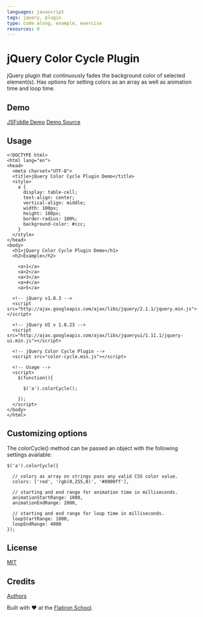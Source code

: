 ```yaml
---
languages: javascript
tags: jquery, plugin
type: code along, example, exercise
resources: 0
---
```


# jQuery Color Cycle Plugin

jQuery plugin that continuously fades the background color of selected element(s). Has options for setting colors as an array as well as animation time and loop time.

## Demo

[JSFiddle Demo](http://jsfiddle.net/flatiron_school/yw7g6xac/9/)
[Demo Source](DEMO.html)

## Usage

```
<!DOCTYPE html>
<html lang="en">
<head>
  <meta charset="UTF-8">
  <title>jQuery Color Cycle Plugin Demo</title>
  <style>
    a {
      display: table-cell;
      text-align: center;
      vertical-align: middle;
      width: 100px;
      height: 100px;
      border-radius: 100%;
      background-color: #ccc;
    }
  </style>
</head>
<body>
  <h1>jQuery Color Cycle Plugin Demo</h1>
  <h2>Example</h2>

    <a>1</a>
    <a>2</a>
    <a>3</a>
    <a>4</a>
    <a>5</a>

  <!-- jQuery v1.8.3 -->
  <script src="http://ajax.googleapis.com/ajax/libs/jquery/2.1.1/jquery.min.js"></script>
  
  <!-- jQuery UI v 1.8.23 -->
  <script src="http://ajax.googleapis.com/ajax/libs/jqueryui/1.11.1/jquery-ui.min.js"></script>
  
  <!-- jQuery Color Cycle Plugin -->
  <script src="color-cycle.min.js"></script>
  
  <!-- Usage -->
  <script>
    $(function(){

      $('a').colorCycle();

    });
  </script>
</body>
</html>
```
## Customizing options

The colorCycle() method can be passed an object with the following settings available:

```
$('a').colorCycle({

  // colors as array on strings pass any valid CSS color value.
  colors: ['red', 'rgb(0,255,0)', '#0000ff'],
  
  // starting and end range for animation time in milliseconds.
  animationStartRange: 1000,
  animationEndRange: 2000,

  // starting and end range for loop time in milliseconds.
  loopStartRange: 1000,
  loopEndRange: 4000
});
```

## License

[MIT](MIT-LICENSE.txt)

## Credits

[Authors](AUTHORS.txt)

Built with ♥ at the [Flatiron School](http://flatironschool.com).
